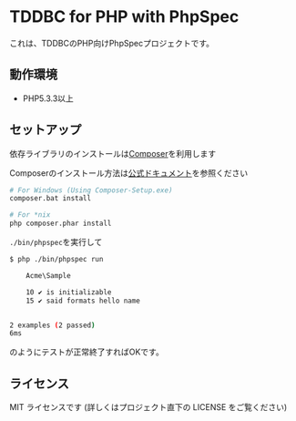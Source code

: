 TDDBC for PHP with PhpSpec
==========================

これは、TDDBCのPHP向けPhpSpecプロジェクトです。

動作環境
--------

* PHP5.3.3以上

セットアップ
------------

依存ライブラリのインストールは[Composer](http://getcomposer.org)を利用します

Composerのインストール方法は[公式ドキュメント](http://getcomposer.org/doc/00-intro.md)を参照ください

```sh
# For Windows (Using Composer-Setup.exe)
composer.bat install

# For *nix
php composer.phar install
```

`./bin/phpspec`を実行して

```sh
$ php ./bin/phpspec run

    Acme\Sample

    10 ✔ is initializable
    15 ✔ said formats hello name


2 examples (2 passed)
6ms
```

のようにテストが正常終了すればOKです。

ライセンス
---------

MIT ライセンスです (詳しくはプロジェクト直下の LICENSE をご覧ください)
